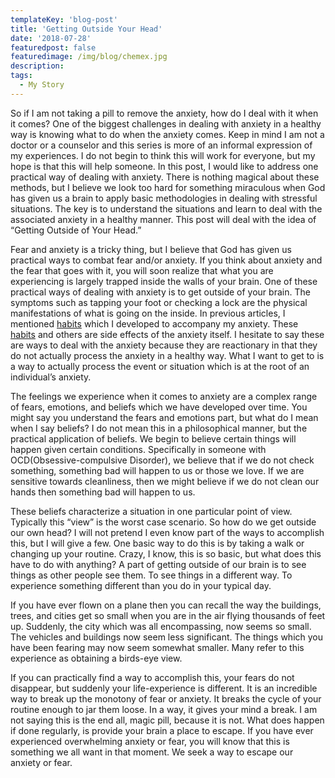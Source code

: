 ```yaml
---
templateKey: 'blog-post'
title: 'Getting Outside Your Head'
date: '2018-07-28'
featuredpost: false
featuredimage: /img/blog/chemex.jpg
description:
tags:
  - My Story
---
```


So if I am not taking a pill to remove the anxiety, how do I deal with it when it comes? One of the biggest challenges in dealing with anxiety in a healthy way is knowing what to do when the anxiety comes. Keep in mind I am not a doctor or a counselor and this series is more of an informal expression of my experiences. I do not begin to think this will work for everyone, but my hope is that this will help someone. In this post, I would like to address one practical way of dealing with anxiety. There is nothing magical about these methods, but I believe we look too hard for something miraculous when God has given us a brain to apply basic methodologies in dealing with stressful situations. The key is to understand the situations and learn to deal with the associated anxiety in a healthy manner. This post will deal with the idea of “Getting Outside of Your Head.”

Fear and anxiety is a tricky thing, but I believe that God has given us practical ways to combat fear and/or anxiety. If you think about anxiety and the fear that goes with it, you will soon realize that what you are experiencing is largely trapped inside the walls of your brain. One of these practical ways of dealing with anxiety is to get outside of your brain. The symptoms such as tapping your foot or checking a lock are the physical manifestations of what is going on the inside. In previous articles, I mentioned [habits](https://craigbooker.com/blog/the-gold-standard) which I developed to accompany my anxiety. These [habits](https://craigbooker.com/blog/the-gold-standard) and others are side effects of the anxiety itself. I hesitate to say these are ways to deal with the anxiety because they are reactionary in that they do not actually process the anxiety in a healthy way. What I want to get to is a way to actually process the event or situation which is at the root of an individual’s anxiety.

The feelings we experience when it comes to anxiety are a complex range of fears, emotions, and beliefs which we have developed over time. You might say you understand the fears and emotions part, but what do I mean when I say beliefs? I do not mean this in a philosophical manner, but the practical application of beliefs. We begin to believe certain things will happen given certain conditions. Specifically in someone with OCD(Obsessive-compulsive Disorder), we believe that if we do not check something, something bad will happen to us or those we love. If we are sensitive towards cleanliness, then we might believe if we do not clean our hands then something bad will happen to us.

These beliefs characterize a situation in one particular point of view. Typically this “view” is the worst case scenario. So how do we get outside our own head? I will not pretend I even know part of the ways to accomplish this, but I will give a few. One basic way to do this is by taking a walk or changing up your routine. Crazy, I know, this is so basic, but what does this have to do with anything? A part of getting outside of our brain is to see things as other people see them. To see things in a different way. To experience something different than you do in your typical day.

If you have ever flown on a plane then you can recall the way the buildings, trees, and cities get so small when you are in the air flying thousands of feet up. Suddenly, the city which was all encompassing, now seems so small. The vehicles and buildings now seem less significant. The things which you have been fearing may now seem somewhat smaller. Many refer to this experience as obtaining a birds-eye view.

If you can practically find a way to accomplish this, your fears do not disappear, but suddenly your life-experience is different. It is an incredible way to break up the monotony of fear or anxiety. It breaks the cycle of your routine enough to jar them loose. In a way, it gives your mind a break. I am not saying this is the end all, magic pill, because it is not. What does happen if done regularly, is provide your brain a place to escape. If you have ever experienced overwhelming anxiety or fear, you will know that this is something we all want in that moment. We seek a way to escape our anxiety or fear.
